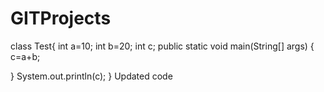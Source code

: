 # GITProjects
class Test{
int a=10;
int b=20;
int c;
public static void main(String[] args)
{
c=a+b;

}
System.out.println(c);
}
Updated code
